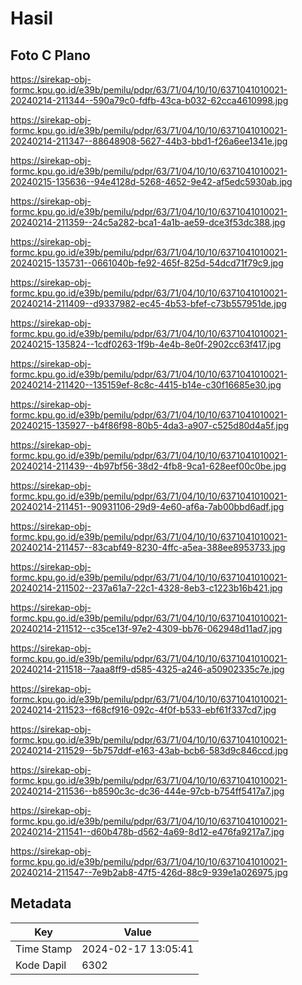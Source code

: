 # Hasil

## Foto C Plano

https://sirekap-obj-formc.kpu.go.id/e39b/pemilu/pdpr/63/71/04/10/10/6371041010021-20240214-211344--590a79c0-fdfb-43ca-b032-62cca4610998.jpg

https://sirekap-obj-formc.kpu.go.id/e39b/pemilu/pdpr/63/71/04/10/10/6371041010021-20240214-211347--88648908-5627-44b3-bbd1-f26a6ee1341e.jpg

https://sirekap-obj-formc.kpu.go.id/e39b/pemilu/pdpr/63/71/04/10/10/6371041010021-20240215-135636--94e4128d-5268-4652-9e42-af5edc5930ab.jpg

https://sirekap-obj-formc.kpu.go.id/e39b/pemilu/pdpr/63/71/04/10/10/6371041010021-20240214-211359--24c5a282-bca1-4a1b-ae59-dce3f53dc388.jpg

https://sirekap-obj-formc.kpu.go.id/e39b/pemilu/pdpr/63/71/04/10/10/6371041010021-20240215-135731--0661040b-fe92-465f-825d-54dcd71f79c9.jpg

https://sirekap-obj-formc.kpu.go.id/e39b/pemilu/pdpr/63/71/04/10/10/6371041010021-20240214-211409--d9337982-ec45-4b53-bfef-c73b557951de.jpg

https://sirekap-obj-formc.kpu.go.id/e39b/pemilu/pdpr/63/71/04/10/10/6371041010021-20240215-135824--1cdf0263-1f9b-4e4b-8e0f-2902cc63f417.jpg

https://sirekap-obj-formc.kpu.go.id/e39b/pemilu/pdpr/63/71/04/10/10/6371041010021-20240214-211420--135159ef-8c8c-4415-b14e-c30f16685e30.jpg

https://sirekap-obj-formc.kpu.go.id/e39b/pemilu/pdpr/63/71/04/10/10/6371041010021-20240215-135927--b4f86f98-80b5-4da3-a907-c525d80d4a5f.jpg

https://sirekap-obj-formc.kpu.go.id/e39b/pemilu/pdpr/63/71/04/10/10/6371041010021-20240214-211439--4b97bf56-38d2-4fb8-9ca1-628eef00c0be.jpg

https://sirekap-obj-formc.kpu.go.id/e39b/pemilu/pdpr/63/71/04/10/10/6371041010021-20240214-211451--90931106-29d9-4e60-af6a-7ab00bbd6adf.jpg

https://sirekap-obj-formc.kpu.go.id/e39b/pemilu/pdpr/63/71/04/10/10/6371041010021-20240214-211457--83cabf49-8230-4ffc-a5ea-388ee8953733.jpg

https://sirekap-obj-formc.kpu.go.id/e39b/pemilu/pdpr/63/71/04/10/10/6371041010021-20240214-211502--237a61a7-22c1-4328-8eb3-c1223b16b421.jpg

https://sirekap-obj-formc.kpu.go.id/e39b/pemilu/pdpr/63/71/04/10/10/6371041010021-20240214-211512--c35ce13f-97e2-4309-bb76-062948d11ad7.jpg

https://sirekap-obj-formc.kpu.go.id/e39b/pemilu/pdpr/63/71/04/10/10/6371041010021-20240214-211518--7aaa8ff9-d585-4325-a246-a50902335c7e.jpg

https://sirekap-obj-formc.kpu.go.id/e39b/pemilu/pdpr/63/71/04/10/10/6371041010021-20240214-211523--f68cf916-092c-4f0f-b533-ebf61f337cd7.jpg

https://sirekap-obj-formc.kpu.go.id/e39b/pemilu/pdpr/63/71/04/10/10/6371041010021-20240214-211529--5b757ddf-e163-43ab-bcb6-583d9c846ccd.jpg

https://sirekap-obj-formc.kpu.go.id/e39b/pemilu/pdpr/63/71/04/10/10/6371041010021-20240214-211536--b8590c3c-dc36-444e-97cb-b754ff5417a7.jpg

https://sirekap-obj-formc.kpu.go.id/e39b/pemilu/pdpr/63/71/04/10/10/6371041010021-20240214-211541--d60b478b-d562-4a69-8d12-e476fa9217a7.jpg

https://sirekap-obj-formc.kpu.go.id/e39b/pemilu/pdpr/63/71/04/10/10/6371041010021-20240214-211547--7e9b2ab8-47f5-426d-88c9-939e1a026975.jpg


## Metadata

| Key        | Value               |
| ---------- | ------------------- |
| Time Stamp | 2024-02-17 13:05:41 |
| Kode Dapil | 6302                |



